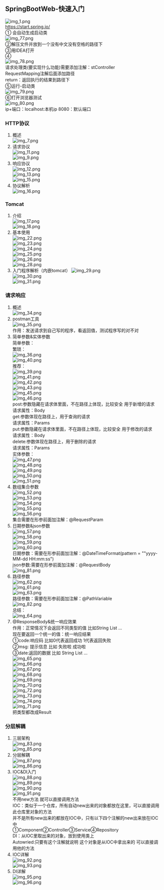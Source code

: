 ##  SpringBootWeb-快速入门  
![img_1.png](../image/image7/img_1.png)    
https://start.spring.io/  
①  会自动生成启动类  
![img_77.png](../image/image7/img_77.png)  
②解压文件并放到一个没有中文没有空格的路径下  
③用IDEA打开  
④  
![img_78.png](../image/image7/img_78.png)  
请求处理类(要实现什么功能)需要添加注解：stController  
RequestMapping注解后面添加路径  
return：返回执行的结果到路径下  
⑤运行-启动类  
![img_79.png](../image/image7/img_79.png)  
⑥打开浏览器测试  
![img_80.png](../image/image7/img_80.png)  
ip+端口：localhost:本机ip 8080：默认端口  
###  HTTP协议  
1.  概述  
![img_7.png](../image/image7/img_7.png)  
2.  请求协议  
![img_11.png](../image/image7/img_11.png)  
![img_9.png](../image/image7/img_9.png)  
3.  响应协议  
![img_12.png](../image/image7/img_12.png)  
![img_13.png](../image/image7/img_13.png)  
![img_15.png](../image/image7/img_15.png)  
4.  协议解析  
![img_16.png](../image/image7/img_16.png)  
###  Tomcat  
1.  介绍  
![img_17.png](../image/image7/img_17.png)  
![img_18.png](../image/image7/img_18.png)  
2.  基本使用  
![img_22.png](../image/image7/img_22.png)  
![img_23.png](../image/image7/img_23.png)  
![img_24.png](../image/image7/img_24.png)  
![img_25.png](../image/image7/img_25.png)  
![img_26.png](../image/image7/img_26.png)  
![img_28.png](../image/image7/img_28.png)  
3.  入门程序解析（内嵌tomcat） 
![img_29.png](../image/image7/img_29.png)  
![img_30.png](../image/image7/img_30.png)  
![img_31.png](../image/image7/img_31.png)  
###  请求响应  
1.  概述  
![img_34.png](../image/image7/img_34.png)  
2.  postman工具  
![img_35.png](../image/image7/img_35.png)  
作用：发送请求到自己写的程序，看返回值，测试程序写的对不对  
3.  简单参数&实体参数  
简单参数：  
繁琐：  
![img_36.png](../image/image7/img_36.png)  
![img_40.png](../image/image7/img_40.png)  
推荐：  
![img_39.png](../image/image7/img_39.png)   
![img_41.png](../image/image7/img_41.png)  
![img_42.png](../image/image7/img_42.png)  
![img_43.png](../image/image7/img_43.png)  
![img_45.png](../image/image7/img_45.png)  
![img_46.png](../image/image7/img_46.png)  
post:参数隐藏在请求体里面，不在路径上体现，比较安全  用于新增的请求    
请求属性：Body  
get:参数体现在路径上，用于查询的请求  
请求属性：Params  
put:参数隐藏在请求体里面，不在路径上体现，比较安全 用于修改的请求  
请求属性：Body  
delete:参数体现在路径上，用于删除的请求  
请求属性：Params  
实体参数：  
![img_47.png](../image/image7/img_47.png)   
![img_48.png](../image/image7/img_48.png)  
![img_49.png](../image/image7/img_49.png)  
![img_50.png](../image/image7/img_50.png)  
![img_51.png](../image/image7/img_51.png)  
4.  数组集合参数  
![img_52.png](../image/image7/img_52.png)  
![img_53.png](../image/image7/img_53.png)  
![img_54.png](../image/image7/img_54.png)  
![img_55.png](../image/image7/img_55.png)  
![img_56.png](../image/image7/img_56.png)  
集合需要在形参前面加注解：@RequestParam  
5.  日期参数&json参数  
![img_57.png](../image/image7/img_57.png)  
![img_58.png](../image/image7/img_58.png)  
![img_59.png](../image/image7/img_59.png)  
![img_60.png](../image/image7/img_60.png)  
日期参数：需要在形参前面加注解：@DateTimeFormat(pattern = ""yyyy-MM-dd HH:mm:ss")   
json参数:需要在形参前面加注解：@RequestBody  
![img_81.png](../image/image7/img_81.png)  
6.  路径参数  
![img_62.png](../image/image7/img_62.png)  
![img_61.png](../image/image7/img_61.png)  
![img_63.png](../image/image7/img_63.png)  
路径参数：需要在形参前面加注解：@PathVariable  
![img_82.png](../image/image7/img_82.png)  
总结：  
![img_64.png](../image/image7/img_64.png)  
7.  @ResponseBody&统一响应效果  
作用：正常情况下会返回不同类型的值 比如String List ...   
现在要返回一个统一的值：统一响应结果  
①code:响应码 比如0代表返回成功 1代表返回失败  
②msg: 提示信息  比如 失败啦  成功啦   
③date:返回的数据  比如 String List ...   
![img_65.png](../image/image7/img_65.png)  
![img_66.png](../image/image7/img_66.png)  
![img_67.png](../image/image7/img_67.png)  
![img_68.png](../image/image7/img_68.png)  
![img_69.png](../image/image7/img_69.png)  
![img_70.png](../image/image7/img_70.png)  
![img_72.png](../image/image7/img_72.png)  
![img_73.png](../image/image7/img_73.png)  
![img_74.png](../image/image7/img_74.png)  
![img_71.png](../image/image7/img_71.png)  
把类型都改成Result  
###  分层解耦  
1.  三层架构  
![img_83.png](../image/image7/img_83.png)  
![img_85.png](../image/image7/img_85.png)  
2.  分层解耦   
![img_87.png](../image/image7/img_87.png)  
![img_86.png](../image/image7/img_86.png)  
3.  IOC&DI入门  
![img_88.png](../image/image7/img_88.png)  
![img_89.png](../image/image7/img_89.png)  
![img_90.png](../image/image7/img_90.png)  
![img_91.png](../image/image7/img_91.png)  
不用new方法 就可以直接调用方法  
IOC：类似于一个仓库，所有自动new出来的对象都放在这里，可以直接调用此仓库里对象的方法  
并不是所有new出来的都放在IOC中，只有以下四个注解的new出来放在IOC中  
①Component②Controller③Service④Repository  
DI：从IOC里取出来的对象，放到使用类上  
Autowried:只要有这个注解就说明 这个对象是从IOC中拿出来的 可以直接调用他的方法 
4.  IOC详解  
![img_92.png](../image/image7/img_92.png)  
![img_93.png](../image/image7/img_93.png)  
5.  DI详解  
![img_95.png](../image/image7/img_95.png)  
![img_96.png](../image/image7/img_96.png)  


 